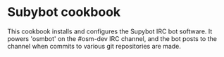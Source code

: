 # Subybot cookbook

This cookbook installs and configures the Supybot IRC bot software. It powers
'osmbot' on the #osm-dev IRC channel, and the bot posts to the channel when
commits to various git repositories are made.
